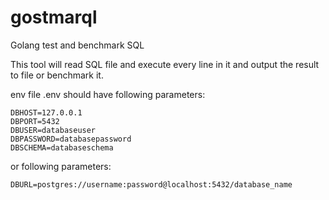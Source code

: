 # gostmarql
Golang test and benchmark SQL

This tool will read SQL file and execute every line in it and
output the result to file or benchmark it.

env file .env should have following parameters:
```
DBHOST=127.0.0.1
DBPORT=5432
DBUSER=databaseuser
DBPASSWORD=databasepassword
DBSCHEMA=databaseschema
```

or following parameters:
```
DBURL=postgres://username:password@localhost:5432/database_name
```
